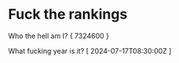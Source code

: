 # Fuck the rankings

Who the hell am I?
{ 7324600 }

What fucking year is it?
[ 2024-07-17T08:30:00Z ]
